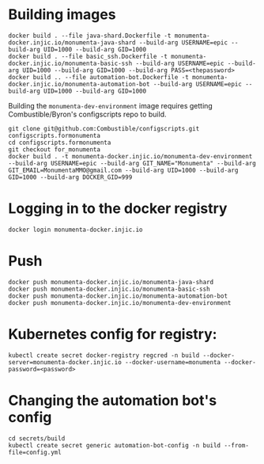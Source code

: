 # Building images

```
docker build . --file java-shard.Dockerfile -t monumenta-docker.injic.io/monumenta-java-shard --build-arg USERNAME=epic --build-arg UID=1000 --build-arg GID=1000
docker build . --file basic_ssh.Dockerfile -t monumenta-docker.injic.io/monumenta-basic-ssh --build-arg USERNAME=epic --build-arg UID=1000 --build-arg GID=1000 --build-arg PASS=<thepassword>
docker build .. --file automation-bot.Dockerfile -t monumenta-docker.injic.io/monumenta-automation-bot --build-arg USERNAME=epic --build-arg UID=1000 --build-arg GID=1000
```

Building the `monumenta-dev-environment` image requires getting Combustible/Byron's configscripts repo to build.
```
git clone git@github.com:Combustible/configscripts.git configscripts.formonumenta
cd configscripts.formonumenta
git checkout for_monumenta
docker build . -t monumenta-docker.injic.io/monumenta-dev-environment --build-arg USERNAME=epic --build-arg GIT_NAME="Monumenta" --build-arg GIT_EMAIL=MonumentaMMO@gmail.com --build-arg UID=1000 --build-arg GID=1000 --build-arg DOCKER_GID=999
```

# Logging in to the docker registry

```
docker login monumenta-docker.injic.io
```

# Push

```
docker push monumenta-docker.injic.io/monumenta-java-shard
docker push monumenta-docker.injic.io/monumenta-basic-ssh
docker push monumenta-docker.injic.io/monumenta-automation-bot
docker push monumenta-docker.injic.io/monumenta-dev-environment
```

# Kubernetes config for registry:

```
kubectl create secret docker-registry regcred -n build --docker-server=monumenta-docker.injic.io --docker-username=monumenta --docker-password=<password>
```

# Changing the automation bot's config
```
cd secrets/build
kubectl create secret generic automation-bot-config -n build --from-file=config.yml
```
